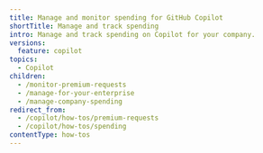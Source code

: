 ```yaml
---
title: Manage and monitor spending for GitHub Copilot
shortTitle: Manage and track spending
intro: Manage and track spending on Copilot for your company.
versions:
  feature: copilot
topics:
  - Copilot
children:
  - /monitor-premium-requests
  - /manage-for-your-enterprise
  - /manage-company-spending
redirect_from:
  - /copilot/how-tos/premium-requests
  - /copilot/how-tos/spending
contentType: how-tos
---
```

